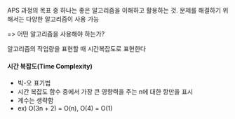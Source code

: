 ﻿APS 과정의 목표 중 하나는 좋은 알고리즘을 이해하고 활용하는 것.
문제를 해결하기 위해서는 다양한 알고리즘이 사용 가능

=> 어떤 알고리즘을 사용해야 하는가?

알고리즘의 작업량을 표현할 때 시간복잡도로 표현한다

#### 시간 복잡도(Time Complexity)
* 빅-오 표기법
* 시간 복잡도 함수 중에서 가장 큰 영향력을 주는 n에 대한 항만을 표시
* 계수는 생략함
* ex) O(3n + 2) = O(n), O(4) = O(1)